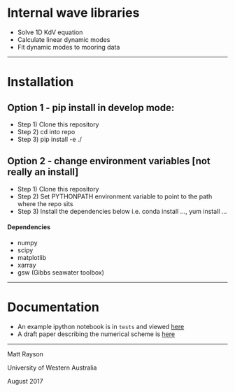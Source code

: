 # Internal wave libraries

 - Solve 1D KdV equation
 - Calculate linear dynamic modes
 - Fit dynamic modes to mooring data

---

# Installation

## Option 1 - pip install in develop mode:
 - Step 1) Clone this repository
 - Step 2) cd into repo
 - Step 3) pip install -e ./

## Option 2 - change environment variables [not really an install]
 - Step 1) Clone this repository
 - Step 2) Set PYTHONPATH environment variable to point to the path where the repo sits
 - Step 3) Install the dependencies below i.e. conda install ..., yum install ...

#### Dependencies
 - numpy
 - scipy
 - matplotlib
 - xarray
 - gsw (Gibbs seawater toolbox)

---

# Documentation

 - An example ipython notebook is in `tests` and viewed [here](https://nbviewer.jupyter.org/urls/bitbucket.org/mrayson/iwaves/raw/c42dd64008eb014049b80031c07eb832d372f57f/tests/test_kdvlamb.ipynb)
 - A draft paper describing the numerical scheme is [here](https://www.overleaf.com/read/wvvthjwgtxft)
---

Matt Rayson

University of Western Australia

August 2017
